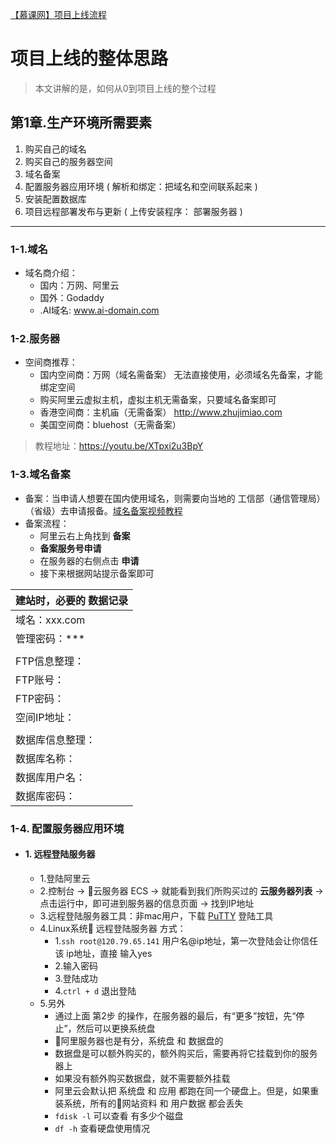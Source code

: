 [【慕课网】项目上线流程](https://www.imooc.com/learn/1004)


# 项目上线的整体思路

> 本文讲解的是，如何从0到项目上线的整个过程

## 第1章.生产环境所需要素
1. 购买自己的域名
2. 购买自己的服务器空间
3. 域名备案
4. 配置服务器应用环境 ( 解析和绑定：把域名和空间联系起来 )
5. 安装配置数据库
6. 项目远程部署发布与更新 ( 上传安装程序： 部署服务器 )

----
### 1-1.域名
- 域名商介绍：
    - 国内：万网、阿里云
    - 国外：Godaddy
    - .AI域名: www.ai-domain.com

### 1-2.服务器
- 空间商推荐：
    - 国内空间商：万网（域名需备案）   无法直接使用，必须域名先备案，才能绑定空间
    - 购买阿里云虚拟主机，虚拟主机无需备案，只要域名备案即可
    - 香港空间商：主机庙（无需备案）	http://www.zhujimiao.com
    - 美国空间商：bluehost（无需备案）

> 教程地址：https://youtu.be/XTpxi2u3BpY

### 1-3.域名备案
- 备案：当申请人想要在国内使用域名，则需要向当地的 工信部（通信管理局）（省级）去申请报备。[域名备案视频教程](https://youtu.be/s1MwJk_9mqo)
- 备案流程：
    - 阿里云右上角找到 **备案**
    - **备案服务号申请**
    - 在服务器的右侧点击 **申请**
    - 接下来根据网站提示备案即可

|建站时，必要的 **数据记录**|
| :----------- |
|域名：xxx.com|
|管理密码：***|
||
|FTP信息整理：|
|FTP账号：|
|FTP密码：|
|空间IP地址：|
||
|数据库信息整理：|
|数据库名称：|
|数据库用户名：|
|数据库密码：|

### 1-4. 配置服务器应用环境
- #### 1. 远程登陆服务器
    - 1.登陆阿里云
    - 2.控制台 -> 云服务器 ECS -> 就能看到我们所购买过的 **云服务器列表** -> 点击运行中，即可进到服务器的信息页面 -> 找到IP地址
    - 3.远程登陆服务器工具：非mac用户，下载 [PuTTY](https://putty.org/) 登陆工具
    - 4.Linux系统 远程登陆服务器 方式：
        - 1.```ssh root@120.79.65.141``` 用户名@ip地址，第一次登陆会让你信任该 ip地址，直接 输入yes
        - 2.输入密码
        - 3.登陆成功
        - 4.```ctrl + d``` 退出登陆
    - 5.另外
        - 通过上面 第2步 的操作，在服务器的最后，有“更多”按钮，先“停止”，然后可以更换系统盘
        - 阿里服务器也是有分，系统盘 和 数据盘的
        - 数据盘是可以额外购买的，额外购买后，需要再将它挂载到你的服务器上
        - 如果没有额外购买数据盘，就不需要额外挂载
        - 阿里云会默认把 系统盘 和 应用 都跑在同一个硬盘上。但是，如果重装系统，所有的网站资料 和 用户数据 都会丢失
        - ```fdisk -l``` 可以查看 有多少个磁盘
        - ```df -h``` 查看硬盘使用情况